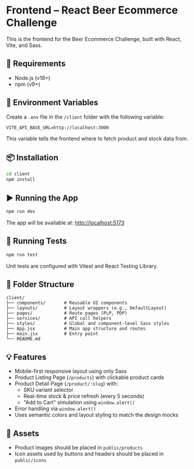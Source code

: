# Frontend – React Beer Ecommerce Challenge

This is the frontend for the Beer Ecommerce Challenge, built with React, Vite, and Sass.

## 🔧 Requirements

- Node.js (v18+)
- npm (v9+)

## 🌱 Environment Variables

Create a `.env` file in the `/client` folder with the following variable:

```
VITE_API_BASE_URL=http://localhost:3000
```

This variable tells the frontend where to fetch product and stock data from.

## 📦 Installation

```bash
cd client
npm install
```

## ▶️ Running the App

```bash
npm run dev
```

The app will be available at: [http://localhost:5173](http://localhost:5173)

## 🧪 Running Tests

```bash
npm run test
```

Unit tests are configured with Vitest and React Testing Library.

## 📁 Folder Structure

```
client/
├── components/       # Reusable UI components
├── layouts/          # Layout wrappers (e.g., DefaultLayout)
├── pages/            # Route pages (PLP, PDP)
├── services/         # API call helpers
├── styles/           # Global and component-level Sass styles
├── App.jsx           # Main app structure and routes
├── main.jsx          # Entry point
└── README.md
```

## 💡 Features

- Mobile-first responsive layout using only Sass
- Product Listing Page (`/products`) with clickable product cards
- Product Detail Page (`/product/:slug`) with:
  - SKU variant selector
  - Real-time stock & price refresh (every 5 seconds)
  - "Add to Cart" simulation using `window.alert()`
- Error handling via `window.alert()`
- Uses semantic colors and layout styling to match the design mocks

## 📸 Assets

- Product images should be placed in `public/products`
- Icon assets used by buttons and headers should be placed in `public/icons`